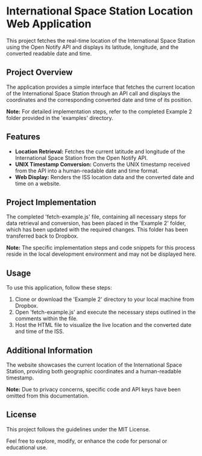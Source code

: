# International Space Station Location Web Application

This project fetches the real-time location of the International Space Station using the Open Notify API and displays its latitude, longitude, and the converted readable date and time.

## Project Overview
The application provides a simple interface that fetches the current location of the International Space Station through an API call and displays the coordinates and the corresponding converted date and time of its position.

**Note:** For detailed implementation steps, refer to the completed Example 2 folder provided in the 'examples' directory.

## Features
- **Location Retrieval:** Fetches the current latitude and longitude of the International Space Station from the Open Notify API.
- **UNIX Timestamp Conversion:** Converts the UNIX timestamp received from the API into a human-readable date and time format.
- **Web Display:** Renders the ISS location data and the converted date and time on a website.

## Project Implementation
The completed 'fetch-example.js' file, containing all necessary steps for data retrieval and conversion, has been placed in the 'Example 2' folder, which has been updated with the required changes. This folder has been transferred back to Dropbox.

**Note:** The specific implementation steps and code snippets for this process reside in the local development environment and may not be displayed here.

## Usage
To use this application, follow these steps:
1. Clone or download the 'Example 2' directory to your local machine from Dropbox.
2. Open 'fetch-example.js' and execute the necessary steps outlined in the comments within the file.
3. Host the HTML file to visualize the live location and the converted date and time of the ISS.

## Additional Information
The website showcases the current location of the International Space Station, providing both geographic coordinates and a human-readable timestamp.

**Note:** Due to privacy concerns, specific code and API keys have been omitted from this documentation.

## License
This project follows the guidelines under the MIT License.

Feel free to explore, modify, or enhance the code for personal or educational use.
